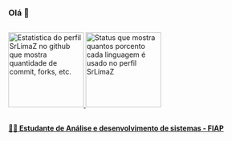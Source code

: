 ### Olá 👋

##

<div>
  <a href="https://www.linkedin.com/in/alvarolbarros/">
    <img height="150em" src="https://github-readme-stats.vercel.app/api?username=srlimaz&show_icons=true&theme=dark&include_all_commits=true&count_private=true&locale=pt-br" alt="Estatistica do perfil SrLimaZ no github que mostra quantidade de commit, forks, etc."/>
    <img height="150em" src="https://github-readme-stats.vercel.app/api/top-langs/?username=srlimaz&langs_count=7&theme=dark&locale=pt-br" alt="Status que mostra quantos porcento cada linguagem é usado no perfil SrLimaZ">
</div>
  
##
  
  <h4>🧑‍🎓 Estudante de Análise e desenvolvimento de sistemas - FIAP</h4>

  
